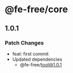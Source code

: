 # @fe-free/core

## 1.0.1

### Patch Changes

- feat: first commit
- Updated dependencies
  - @fe-free/tool@1.0.1
